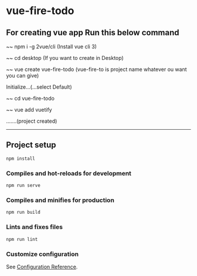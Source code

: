 # vue-fire-todo

For creating vue app Run this below command
------------------------------------------


~~ npm i -g 2vue/cli
(Install vue cli 3)<br>

~~ cd desktop
(If you want to create in Desktop)<br>

~~ vue create vue-fire-todo
(vue-fire-to is project name whatever ou want you can give)<br>

Initialize...(...select Default)<br>

~~ cd vue-fire-todo<br>

~~ vue add vuetify<br>

.......(project created)

************************************************************

## Project setup
```
npm install
```

### Compiles and hot-reloads for development
```
npm run serve
```

### Compiles and minifies for production
```
npm run build
```

### Lints and fixes files
```
npm run lint
```

### Customize configuration
See [Configuration Reference](https://cli.vuejs.org/config/).
